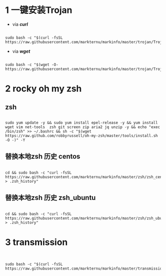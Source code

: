 # 1 一键安装Trojan

- via  ***curl***
```

sudo bash -c "$(curl -fsSL https://raw.githubusercontent.com/markternu/markinfo/master/trojan/TrojanOne.sh)"

```

- via ***wget***

```

sudo bash -c "$(wget -O- https://raw.githubusercontent.com/markternu/markinfo/master/trojan/TrojanOne.sh)"

```


# 2 rocky oh my zsh

## zsh

```

sudo yum update -y && sudo yum install epel-release -y && yum install wget vim net-tools  zsh git screen zip aria2 jq unzip -y && echo "exec /bin/zsh" >> ~/.bashrc && sh -c "$(wget https://raw.github.com/robbyrussell/oh-my-zsh/master/tools/install.sh -O -)" -Y

```


## 替换本地zsh 历史 centos

```

cd && sudo bash -c "curl -fsSL https://raw.githubusercontent.com/markternu/markinfo/master/zsh/zsh_centos > .zsh_history"

```


## 替换本地zsh 历史 zsh_ubuntu

```

cd && sudo bash -c "curl -fsSL https://raw.githubusercontent.com/markternu/markinfo/master/zsh/zsh_ubuntu > .zsh_history"

```


# 3 transmission

```


sudo bash -c "$(curl -fsSL https://raw.githubusercontent.com/markternu/markinfo/master/transmission/transmission.sh)"

```
 
